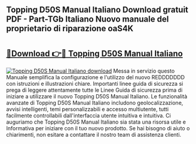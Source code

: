 ## Topping D50S Manual Italiano Download gratuit PDF - Part-TGb Italiano Nuovo manuale del proprietario di riparazione oaS4K

# <h2><a href="http://dfaowds.blite.top/?on=Topping+D50S+Manual+Italiano">🔗Download 👉🔴 Topping D50S Manual Italiano</a></h2>

[![Topping D50S Manual Italiano download](https://i.imgur.com/lujVjoI.png)](http://dfaowds.blite.top/?on=Topping+D50S+Manual+Italiano)
Messa in servizio questo Manuale semplifica la configurazione e l'utilizzo del nuovo REDDDDDDD con istruzioni e illustrazioni chiare. Importanti linee guida di sicurezza si prega di leggere attentamente tutte le Linee Guida di sicurezza prima di iniziare a utilizzare il nuovo Topping D50S Manual Italiano. Le funzionalità avanzate di Topping D50S Manual Italiano includono geolocalizzazione, avvisi intelligenti, temi personalizzabili e accesso multiutente, tutti facilmente controllabili dall'interfaccia utente intuitiva e intuitiva. Ci auguriamo che Topping D50S Manual Italiano sia stata una risorsa utile e Informativa per iniziare con il tuo nuovo prodotto. Se hai bisogno di aiuto o chiarimenti, non esitare a contattare il nostro team di assistenza clienti.
